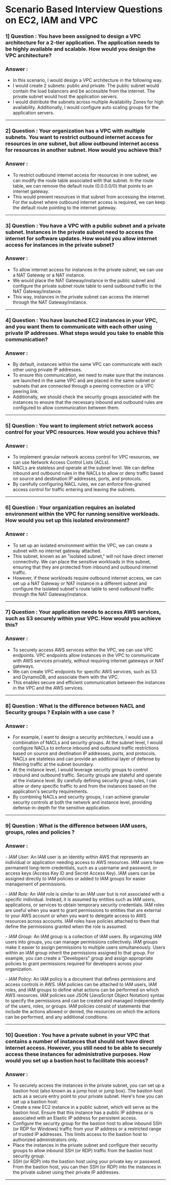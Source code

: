 # Scenario Based Interview Questions on EC2, IAM and VPC

### 1] Question : You have been assigned to design a VPC architecture for a 2-tier application. The application needs to be highly available and scalable. How would you design the VPC architecture?

### Answer :
- In this scenario, I would design a VPC architecture in the following way.
- I would create 2 subnets: public and private. The public subnet would contain the load balancers and be accessible from the internet. The private subnet would host the application servers.
- I would distribute the subnets across multiple Availability Zones for high availability. Additionally, I would configure auto scaling groups for the application servers.

---

### 2] Question : Your organization has a VPC with multiple subnets. You want to restrict outbound internet access for resources in one subnet, but allow outbound internet access for resources in another subnet. How would you achieve this?

### Answer :
- To restrict outbound internet access for resources in one subnet, we can modify the route table associated with that subnet. In the route table, we can remove the default route (0.0.0.0/0) that points to an internet gateway.
- This would prevent resources in that subnet from accessing the internet. For the subnet where outbound internet access is required, we can keep the default route pointing to the internet gateway.

---

### 3] Question : You have a VPC with a public subnet and a private subnet. Instances in the private subnet need to access the internet for software updates. How would you allow internet access for instances in the private subnet?

### Answer :
- To allow internet access for instances in the private subnet, we can use a NAT Gateway or a NAT instance.
- We would place the NAT Gateway/instance in the public subnet and configure the private subnet route table to send outbound traffic to the NAT Gateway/instance.
- This way, instances in the private subnet can access the internet through the NAT Gateway/instance.

---

### 4] Question : You have launched EC2 instances in your VPC, and you want them to communicate with each other using private IP addresses. What steps would you take to enable this communication?

### Answer :
- By default, instances within the same VPC can communicate with each other using private IP addresses.
- To ensure this communication, we need to make sure that the instances are launched in the same VPC and are placed in the same subnet or subnets that are connected through a peering connection or a VPC peering link.
- Additionally, we should check the security groups associated with the instances to ensure that the necessary inbound and outbound rules are configured to allow communication between them.

---

### 5] Question : You want to implement strict network access control for your VPC resources. How would you achieve this?

### Answer :
- To implement granular network access control for VPC resources, we can use Network Access Control Lists (ACLs).
- NACLs are stateless and operate at the subnet level. We can define inbound and outbound rules in the NACLs to allow or deny traffic based on source and destination IP addresses, ports, and protocols.
- By carefully configuring NACL rules, we can enforce fine-grained access control for traffic entering and leaving the subnets.

---

### 6] Question : Your organization requires an isolated environment within the VPC for running sensitive workloads. How would you set up this isolated environment?

### Answer :
- To set up an isolated environment within the VPC, we can create a subnet with no internet gateway attached.
- This subnet, known as an "isolated subnet," will not have direct internet connectivity. We can place the sensitive workloads in this subnet, ensuring that they are protected from inbound and outbound internet traffic.
- However, if these workloads require outbound internet access, we can set up a NAT Gateway or NAT instance in a different subnet and configure the isolated subnet's route table to send outbound traffic through the NAT Gateway/instance.

---

### 7] Question : Your application needs to access AWS services, such as S3 securely within your VPC. How would you achieve this?

### Answer :
- To securely access AWS services within the VPC, we can use VPC endpoints. VPC endpoints allow instances in the VPC to communicate with AWS services privately, without requiring internet gateways or NAT gateways.
- We can create VPC endpoints for specific AWS services, such as S3 and DynamoDB, and associate them with the VPC.
- This enables secure and efficient communication between the instances in the VPC and the AWS services.

---

### 8] Question : What is the difference between NACL and Security groups ? Explain with a use case ?

### Answer :
- For example, I want to design a security architecture, I would use a combination of NACLs and security groups. At the subnet level, I would configure NACLs to enforce inbound and outbound traffic restrictions based on source and destination IP addresses, ports, and protocols. NACLs are stateless and can provide an additional layer of defense by filtering traffic at the subnet boundary.
- At the instance level, I would leverage security groups to control inbound and outbound traffic. Security groups are stateful and operate at the instance level. By carefully defining security group rules, I can allow or deny specific traffic to and from the instances based on the application's security requirements.
- By combining NACLs and security groups, I can achieve granular security controls at both the network and instance level, providing defense-in-depth for the sensitive application.

---

### 9] Question : What is the difference between IAM users, groups, roles and policies ?

### Answer :
*- IAM User:* An IAM user is an identity within AWS that represents an individual or application needing access to AWS resources. IAM users have permanent long-term credentials, such as a username and password, or access keys (Access Key ID and Secret Access Key). IAM users can be assigned directly to IAM policies or added to IAM groups for easier management of permissions.

*- IAM Role:* An IAM role is similar to an IAM user but is not associated with a specific individual. Instead, it is assumed by entities such as IAM users, applications, or services to obtain temporary security credentials. IAM roles are useful when you want to grant permissions to entities that are external to your AWS account or when you want to delegate access to AWS resources across accounts. IAM roles have policies attached to them that define the permissions granted when the role is assumed.

*- IAM Group:* An IAM group is a collection of IAM users. By organizing IAM users into groups, you can manage permissions collectively. IAM groups make it easier to assign permissions to multiple users simultaneously. Users within an IAM group inherit the permissions assigned to that group. For example, you can create a "Developers" group and assign appropriate policies to grant permissions required for developers across your organization.

*- IAM Policy:* An IAM policy is a document that defines permissions and access controls in AWS. IAM policies can be attached to IAM users, IAM roles, and IAM groups to define what actions can be performed on which AWS resources. IAM policies use JSON (JavaScript Object Notation) syntax to specify the permissions and can be created and managed independently of the users, roles, or groups. IAM policies consist of statements that include the actions allowed or denied, the resources on which the actions can be performed, and any additional conditions.

---

### 10] Question : You have a private subnet in your VPC that contains a number of instances that should not have direct internet access. However, you still need to be able to securely access these instances for administrative purposes. How would you set up a bastion host to facilitate this access?

### Answer :

- To securely access the instances in the private subnet, you can set up a bastion host (also known as a jump host or jump box). The bastion host acts as a secure entry point to your private subnet. Here's how you can set up a bastion host:
- Create a new EC2 instance in a public subnet, which will serve as the bastion host. Ensure that this instance has a public IP address or is associated with an Elastic IP address for persistent access.
- Configure the security group for the bastion host to allow inbound SSH (or RDP for Windows) traffic from your IP address or a restricted range of trusted IP addresses. This limits access to the bastion host to authorized administrators only.
- Place the instances in the private subnet and configure their security groups to allow inbound SSH (or RDP) traffic from the bastion host security group.
- SSH (or RDP) into the bastion host using your private key or password. From the bastion host, you can then SSH (or RDP) into the instances in the private subnet using their private IP addresses.

---
